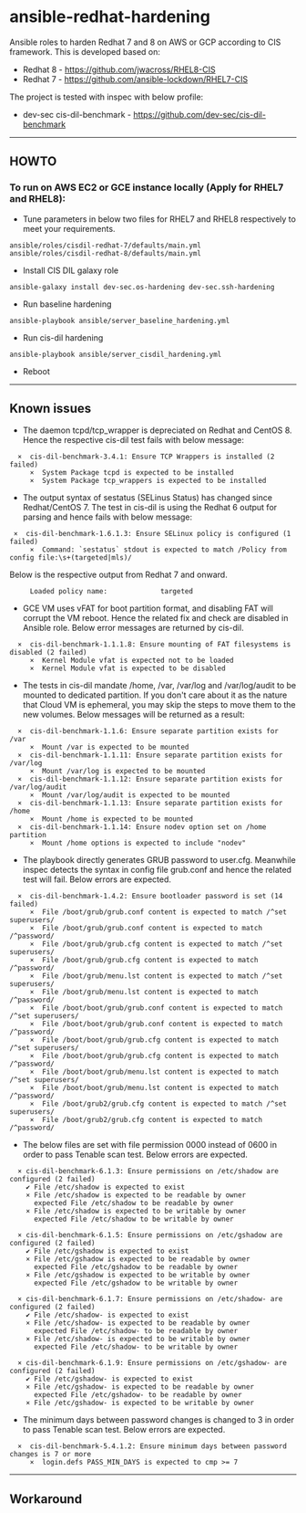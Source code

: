 # ansible-redhat-hardening
Ansible roles to harden Redhat 7 and 8 on AWS or GCP according to CIS framework. This is developed based on:

* Redhat 8 - https://github.com/jwacross/RHEL8-CIS
* Redhat 7 - https://github.com/ansible-lockdown/RHEL7-CIS

The project is tested with inspec with below profile:

* dev-sec cis-dil-benchmark - https://github.com/dev-sec/cis-dil-benchmark


---

## HOWTO

### To run on AWS EC2 or GCE instance locally (Apply for RHEL7 and RHEL8):

* Tune parameters in below two files for RHEL7 and RHEL8 respectively to meet your requirements.
```
ansible/roles/cisdil-redhat-7/defaults/main.yml
ansible/roles/cisdil-redhat-8/defaults/main.yml
```

* Install CIS DIL galaxy role
```
ansible-galaxy install dev-sec.os-hardening dev-sec.ssh-hardening
```

* Run baseline hardening
```
ansible-playbook ansible/server_baseline_hardening.yml
```

* Run cis-dil hardening
```
ansible-playbook ansible/server_cisdil_hardening.yml
```

* Reboot

---

## Known issues

* The daemon tcpd/tcp_wrapper is depreciated on Redhat and CentOS 8. Hence the respective cis-dil test fails with below message:
```
  ×  cis-dil-benchmark-3.4.1: Ensure TCP Wrappers is installed (2 failed)
     ×  System Package tcpd is expected to be installed
     ×  System Package tcp_wrappers is expected to be installed
```

* The output syntax of sestatus (SELinus Status) has changed since Redhat/CentOS 7. The test in cis-dil is using the Redhat 6 output for parsing and hence fails with below message:
```
 ×  cis-dil-benchmark-1.6.1.3: Ensure SELinux policy is configured (1 failed)
     ×  Command: `sestatus` stdout is expected to match /Policy from config file:\s+(targeted|mls)/
```
Below is the respective output from Redhat 7 and onward.
```
     Loaded policy name:             targeted
```

* GCE VM uses vFAT for boot partition format, and disabling FAT will corrupt the VM reboot. Hence the related fix and check are disabled in Ansible role. Below error messages are returned by cis-dil.
```
  ×  cis-dil-benchmark-1.1.1.8: Ensure mounting of FAT filesystems is disabled (2 failed)
     ×  Kernel Module vfat is expected not to be loaded
     ×  Kernel Module vfat is expected to be disabled
```

* The tests in cis-dil mandate /home, /var, /var/log and /var/log/audit to be mounted to dedicated partition. If you don't care about it as the nature that Cloud VM is ephemeral, you may skip the steps to move them to the new volumes. Below messages will be returned as a result:
```
  ×  cis-dil-benchmark-1.1.6: Ensure separate partition exists for /var
     ×  Mount /var is expected to be mounted
  ×  cis-dil-benchmark-1.1.11: Ensure separate partition exists for /var/log
     ×  Mount /var/log is expected to be mounted
  ×  cis-dil-benchmark-1.1.12: Ensure separate partition exists for /var/log/audit
     ×  Mount /var/log/audit is expected to be mounted
  ×  cis-dil-benchmark-1.1.13: Ensure separate partition exists for /home
     ×  Mount /home is expected to be mounted
  ×  cis-dil-benchmark-1.1.14: Ensure nodev option set on /home partition
     ×  Mount /home options is expected to include "nodev"
```

* The playbook directly generates GRUB password to user.cfg. Meanwhile inspec detects the syntax in config file grub.conf and hence the related test will fail. Below errors are expected.

```
  ×  cis-dil-benchmark-1.4.2: Ensure bootloader password is set (14 failed)
     ×  File /boot/grub/grub.conf content is expected to match /^set superusers/
     ×  File /boot/grub/grub.conf content is expected to match /^password/
     ×  File /boot/grub/grub.cfg content is expected to match /^set superusers/
     ×  File /boot/grub/grub.cfg content is expected to match /^password/
     ×  File /boot/grub/menu.lst content is expected to match /^set superusers/
     ×  File /boot/grub/menu.lst content is expected to match /^password/
     ×  File /boot/boot/grub/grub.conf content is expected to match /^set superusers/
     ×  File /boot/boot/grub/grub.conf content is expected to match /^password/
     ×  File /boot/boot/grub/grub.cfg content is expected to match /^set superusers/
     ×  File /boot/boot/grub/grub.cfg content is expected to match /^password/
     ×  File /boot/boot/grub/menu.lst content is expected to match /^set superusers/
     ×  File /boot/boot/grub/menu.lst content is expected to match /^password/
     ×  File /boot/grub2/grub.cfg content is expected to match /^set superusers/
     ×  File /boot/grub2/grub.cfg content is expected to match /^password/
```

* The below files are set with file permission 0000 instead of 0600 in order to pass Tenable scan test. Below errors are expected.

```
  × cis-dil-benchmark-6.1.3: Ensure permissions on /etc/shadow are configured (2 failed)
    ✔ File /etc/shadow is expected to exist
    × File /etc/shadow is expected to be readable by owner
      expected File /etc/shadow to be readable by owner
    × File /etc/shadow is expected to be writable by owner
      expected File /etc/shadow to be writable by owner

  × cis-dil-benchmark-6.1.5: Ensure permissions on /etc/gshadow are configured (2 failed)
    ✔ File /etc/gshadow is expected to exist
    × File /etc/gshadow is expected to be readable by owner
      expected File /etc/gshadow to be readable by owner
    × File /etc/gshadow is expected to be writable by owner
      expected File /etc/gshadow to be writable by owner

  × cis-dil-benchmark-6.1.7: Ensure permissions on /etc/shadow- are configured (2 failed)
    ✔ File /etc/shadow- is expected to exist
    × File /etc/shadow- is expected to be readable by owner
      expected File /etc/shadow- to be readable by owner
    × File /etc/shadow- is expected to be writable by owner
      expected File /etc/shadow- to be writable by owner

  × cis-dil-benchmark-6.1.9: Ensure permissions on /etc/gshadow- are configured (2 failed)
    ✔ File /etc/gshadow- is expected to exist
    × File /etc/gshadow- is expected to be readable by owner
      expected File /etc/gshadow- to be readable by owner
    × File /etc/gshadow- is expected to be writable by owner
```

* The minimum days between password changes is changed to 3 in order to pass Tenable scan test. Below errors are expected.

```
  ×  cis-dil-benchmark-5.4.1.2: Ensure minimum days between password changes is 7 or more
     ×  login.defs PASS_MIN_DAYS is expected to cmp >= 7
```
---
## Workaround


